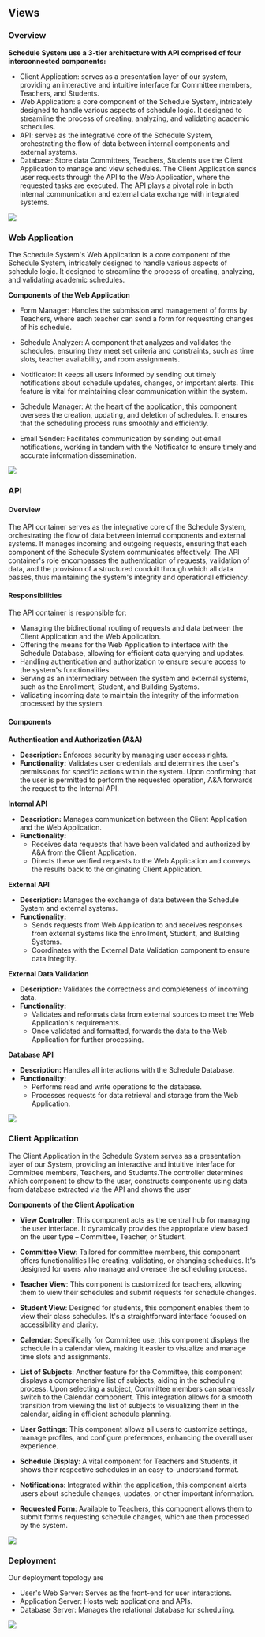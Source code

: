 ## Views

### Overview

**Schedule System use a 3-tier architecture with API comprised of four interconnected components:**

- Client Application: serves as a presentation layer of our system, providing an interactive and intuitive interface for Committee members, Teachers, and Students.
- Web Application: a core component of the Schedule System, intricately designed to handle various aspects of schedule logic. It designed to streamline the process of creating, analyzing, and validating academic schedules. 
- API: serves as the integrative core of the Schedule System, orchestrating the flow of data between internal components and external systems. 
- Database: Store data
Committees, Teachers, Students use the Client Application to manage and view schedules. The Client Application sends user requests through the API to the Web Application, where the requested tasks are executed. The API plays a pivotal role in both internal communication and external data exchange with integrated systems.

![](embed:Containers)

### Web Application

The Schedule System's Web Application is a core component of the Schedule System, 
intricately designed to handle various aspects of schedule logic. It designed to 
streamline the process of creating, analyzing, and validating academic schedules.

**Components of the Web Application**

- Form Manager: Handles the submission and management of forms by Teachers, where
each teacher can send a form for requestting changes of his schedule.

- Schedule Analyzer: A component that analyzes and validates the schedules, ensuring
they meet set criteria and constraints, such as time slots, teacher availability, 
and room assignments.

- Notificator: It keeps all users informed by sending out timely notifications about
schedule updates, changes, or important alerts. This feature is vital for maintaining 
clear communication within the system.

- Schedule Manager: At the heart of the application, this component oversees the 
creation, updating, and deletion of schedules. It ensures that the scheduling process 
runs smoothly and efficiently.

- Email Sender: Facilitates communication by sending out email notifications, 
working in tandem with the Notificator to ensure timely and accurate information 
dissemination.

![](embed:webappDiagram)

### API

#### Overview

The API container serves as the integrative core of the Schedule System, orchestrating the flow of data between internal components and external systems. It manages incoming and outgoing requests, ensuring that each component of the Schedule System communicates effectively. The API container's role encompasses the authentication of requests, validation of data, and the provision of a structured conduit through which all data passes, thus maintaining the system's integrity and operational efficiency.

#### Responsibilities

The API container is responsible for:

- Managing the bidirectional routing of requests and data between the Client Application and the Web Application.
- Offering the means for the Web Application to interface with the Schedule Database, allowing for efficient data querying and updates.
- Handling authentication and authorization to ensure secure access to the system's functionalities.
- Serving as an intermediary between the system and external systems, such as the Enrollment, Student, and Building Systems.
- Validating incoming data to maintain the integrity of the information processed by the system.

#### Components

**Authentication and Authorization (A&A)**

- **Description:** Enforces security by managing user access rights.
- **Functionality:** Validates user credentials and determines the user's permissions for specific actions within the system. Upon confirming that the user is permitted to perform the requested operation, A&A forwards the request to the Internal API.

**Internal API**

- **Description:** Manages communication between the Client Application and the Web Application.
- **Functionality:**
    - Receives data requests that have been validated and authorized by A&A from the Client Application.
    - Directs these verified requests to the Web Application and conveys the results back to the originating Client Application.

**External API**

- **Description:** Manages the exchange of data between the Schedule System and external systems.
- **Functionality:**
    - Sends requests from Web Application to and receives responses from external systems like the Enrollment, Student, and Building Systems.
    - Coordinates with the External Data Validation component to ensure data integrity.

**External Data Validation**

- **Description:** Validates the correctness and completeness of incoming data.
- **Functionality:**
    - Validates and reformats data from external sources to meet the Web Application's requirements.
    - Once validated and formatted, forwards the data to the Web Application for further processing.

**Database API**

- **Description:** Handles all interactions with the Schedule Database.
- **Functionality:**
    - Performs read and write operations to the database.
    - Processes requests for data retrieval and storage from the Web Application.

![](embed:apiDiagram)

### Client Application

The Client Application in the Schedule System serves as a presentation layer of our 
System, providing an interactive and intuitive interface for Committee members, Teachers, 
and Students.The controller determines which component to show to the user, constructs 
components using data from database extracted via the API and shows the user

**Components of the Client Application**

- **View Controller**: This component acts as the central hub for managing the user interface. 
It dynamically provides the appropriate view based on the user type – Committee, Teacher, 
or Student.

- **Committee View**: Tailored for committee members, this component offers functionalities 
like creating, validating, or changing schedules. It's designed for users who manage and 
oversee the scheduling process.

- **Teacher View**: This component is customized for teachers, allowing them to view their 
schedules and submit requests for schedule changes.

- **Student View**: Designed for students, this component enables them to view their class 
schedules. It's a straightforward interface focused on accessibility and clarity.

- **Calendar**: Specifically for Committee use, this component displays the schedule in a 
calendar view, making it easier to visualize and manage time slots and assignments.

- **List of Subjects**: Another feature for the Committee, this component displays a 
comprehensive list of subjects, aiding in the scheduling process. Upon selecting a 
subject, Committee members can seamlessly switch to the Calendar component. This integration 
allows for a smooth transition from viewing the list of subjects to visualizing them in the 
calendar, aiding in efficient schedule planning.

- **User Settings**: This component allows all users to customize settings, manage profiles,
 and configure preferences, enhancing the overall user experience.

- **Schedule Display**: A vital component for Teachers and Students, it shows their respective 
schedules in an easy-to-understand format.

- **Notifications**: Integrated within the application, this component alerts users about schedule 
changes, updates, or other important information.

- **Requested Form**: Available to Teachers, this component allows them to submit forms requesting
schedule changes, which are then processed by the system.

![](embed:clientDiagram)

### Deployment

Our deployment topology are
- User's Web Server: Serves as the front-end for user interactions.
- Application Server: Hosts web applications and APIs.
- Database Server: Manages the relational database for scheduling.

![](embed:deploymentDiagram)
